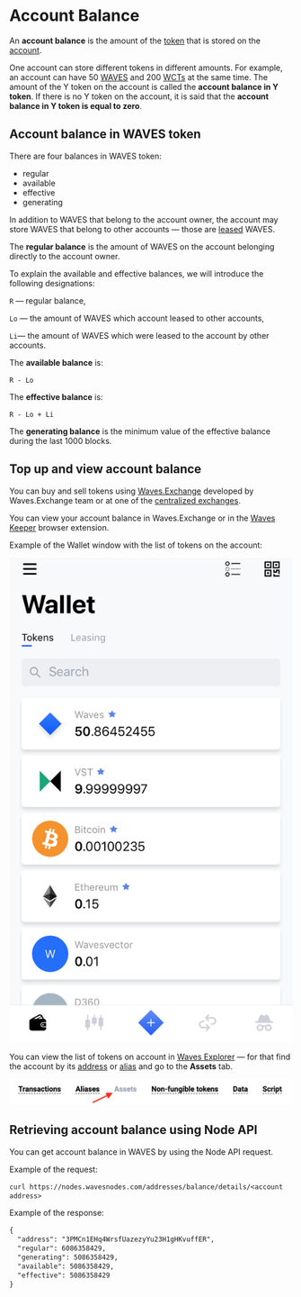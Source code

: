 # Account Balance

An **account balance** is the amount of the [token](/en/blockchain/token/) that is stored on the [account](/en/blockchain/account/).

One account can store different tokens in different amounts. For example, an account can have 50 [WAVES](/en/blockchain/token/waves) and 200 [WCTs](/en/blockchain/token/wct) at the same time. The amount of the Y token on the account is called the **account balance in Y token**. If there is no Y token on the account, it is said that the **account balance in Y token is equal to zero**.

## Account balance in WAVES token
There are four balances in WAVES token:

* regular
* available
* effective
* generating

In addition to WAVES that belong to the account owner, the account may store WAVES that belong to other accounts — those are [leased](/en/blockchain/leasing) WAVES.

The **regular balance** is the amount of WAVES on the account belonging directly to the account owner.

To explain the available and effective balances, we will introduce the following designations:

`R` — regular balance,

`Lo` — the amount of WAVES which account leased to other accounts,

`Li`— the amount of WAVES which were leased to the account by other accounts.

The **available balance** is:

```
R - Lo
```

The **effective balance** is:

```
R - Lo + Li
```

The **generating balance** is the minimum value of the effective balance during the last 1000 blocks.

## Top up and view account balance

You can buy and sell tokens using [Waves.Exchange](https://waves.exchange/) developed by Waves.Exchange team or at one of the [centralized exchanges](https://coinmarketcap.com/currencies/waves/#markets).

You can view your account balance in Waves.Exchange or in the [Waves Keeper](/en/ecosystem/waves-keeper/) browser extension.

Example of the Wallet window with the list of tokens on the account:

![](./_assets/account-balance.png)

You can view the list of tokens on account in [Waves Explorer](https://wavesexplorer.com/) — for that find the account by its [address](/en/blockchain/account/address) or [alias](/en/blockchain/account/alias) and go to the **Assets** tab.

![](./_assets/tokens.png)

## Retrieving account balance using Node API
You can get account balance in WAVES by using the Node API request.

Example of the request:

```
curl https://nodes.wavesnodes.com/addresses/balance/details/<account address>
```

Example of the response:

```
{
  "address": "3PMCn1EHq4WrsfUazezyYu23H1gHKvuffER",
  "regular": 6086358429,
  "generating": 5086358429,
  "available": 5086358429,
  "effective": 5086358429
}
```
